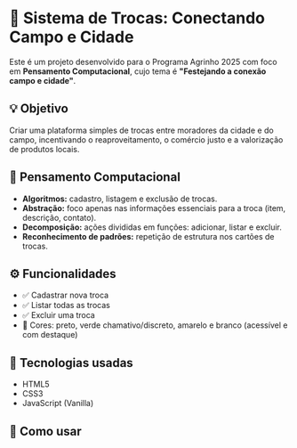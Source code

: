 # 🌾 Sistema de Trocas: Conectando Campo e Cidade

Este é um projeto desenvolvido para o Programa Agrinho 2025 com foco em **Pensamento Computacional**, cujo tema é **"Festejando a conexão campo e cidade"**.

## 💡 Objetivo

Criar uma plataforma simples de trocas entre moradores da cidade e do campo, incentivando o reaproveitamento, o comércio justo e a valorização de produtos locais.

## 🧠 Pensamento Computacional

- **Algoritmos:** cadastro, listagem e exclusão de trocas.
- **Abstração:** foco apenas nas informações essenciais para a troca (item, descrição, contato).
- **Decomposição:** ações divididas em funções: adicionar, listar e excluir.
- **Reconhecimento de padrões:** repetição de estrutura nos cartões de trocas.

## ⚙️ Funcionalidades

- ✅ Cadastrar nova troca
- ✅ Listar todas as trocas
- ✅ Excluir uma troca
- 🖤 Cores: preto, verde chamativo/discreto, amarelo e branco (acessível e com destaque)

## 🎨 Tecnologias usadas

- HTML5
- CSS3
- JavaScript (Vanilla)

## 📂 Como usar
